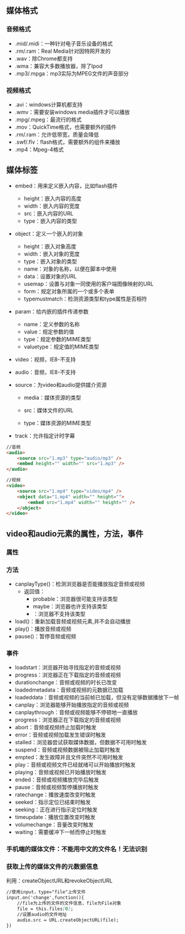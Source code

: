 ## 媒体格式

### 音频格式

* .mid/.midi：一种针对电子音乐设备的格式
* .rm/.ram：Real Media针对因特网开发的
* .wav：除Chrome都支持
* .wma：兼容大多数播放器，除了Ipod
* .mp3/.mpga：mp3实际为MPEG文件的声音部分

### 视频格式

* .avi：windows计算机都支持
* .wmv：需要安装windows media插件才可以播放
* .mpg/.mpeg：最流行的格式
* .mov：QuickTime格式，也需要额外的插件
* .rm/.ram：允许低带宽，质量会降低
* .swf/.flv：flash格式，需要额外的组件来播放
* .mp4：Mpeg-4格式

## 媒体标签

* embed：用来定义嵌入内容，比如flash插件

  * height：嵌入内容的高度
  * width：嵌入内容的宽度
  * src：嵌入内容的URL
  * type：嵌入内容的类型

* object：定义一个嵌入的对象

  * height：嵌入对象高度
  * width：嵌入对象的宽度
  * type：嵌入对象的类型
  * name：对象的名称，以便在脚本中使用
  * data：设置对象的URL
  * usemap：设置与对象一同使用的客户端图像映射的URL
  * form：规定对象所属的一个或多个表单
  * typemustmatch：检测资源类型和type属性是否相符

* param：给内嵌的插件传递参数

  * name：定义参数的名称
  * value：规定参数的值
  * type：规定参数的MIME类型
  * valuetype：规定值的MIME类型

* video：视频，IE8-不支持

* audio：音频，IE8-不支持

* source：为video和audio提供媒介资源

  * media：媒体资源的类型

  * src：媒体文件的URL

  * type：媒体资源的MIME类型

* track：允许指定计时字幕

```markdown
//音频
<audio>
    <source src="1.mp3" type="audio/mp3" />
    <embed height="" width="" src="1.mp3" />
</audio>

//视频
<video>
    <source src="1.mp4" type="video/mp4" />
    <object data="1.mp4" width="" height="">
        <embed src="1.mp4" width="" height="" />
    </object>
</video>
```

## video和audio元素的属性，方法，事件

### 属性

### 方法

* canplayType\(\)：检测浏览器是否能播放指定音频或视频
  * 返回值：
    * probable：浏览器很可能支持该类型
    * maybe：浏览器也许支持该类型
    * ：浏览器不支持该类型
* load\(\)：重新加载音频或视频元素,并不会自动播放
* play\(\)：播放音频或视频
* pause\(\)：暂停音频或视频

### 事件

* loadstart：浏览器开始寻找指定的音频或视频
* progress：浏览器正在下载指定的音频或视频
* durationchange：音频或视频的时长已改变
* loadedmetadata：音频或视频的元数据已加载
* loadeddata：音频或视频的当前帧已加载，但没有足够数据播放下一帧
* canplay：浏览器能够开始播放指定的音频或视频
* canplaythrough：音频或视频能够不停顿地一直播放
* progress：浏览器正在下载指定的音频或视频
* abort：音频或视频终止加载时触发
* error：音频或视频加载发生错误时触发
* stalled：浏览器尝试获取媒体数据，但数据不可用时触发
* suspend：音频或视频数据被阻止加载时触发
* empted：发生故障并且文件突然不可用时触发
* play：音频或视频文件已经就绪可以开始播放时触发
* playing：音频或视频已开始播放时触发
* ended：音频或视频播放完毕后触发
* pause：音频或视频暂停播放时触发
* ratechange：播放速度改变时触发
* seeked：指示定位已结束时触发
* seeking：正在进行指示定位时触发
* timeupdate：播放位置改变时触发
* volumechange：音量改变时触发
* waiting：需要缓冲下一帧而停止时触发

### 手机端的媒体文件：不能用中文的文件名！无法识别

### 获取上传的媒体文件的元数据信息

利用：createObjectURL和revokeObjectURL

```markdown
//使用input，type="file"上传文件
input.on('change',function(){
    //file为上传的文件的文件信息，file为File对象
    file = this.files[0];
    //设置audio的文件地址
    audio.src = URL.createObjectURL(file);
})
```



